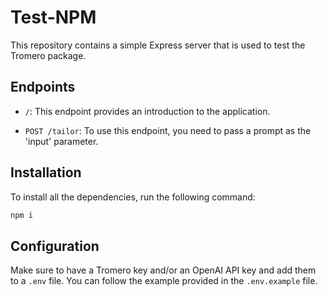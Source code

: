 # Test-NPM

This repository contains a simple Express server that is used to test the Tromero package.

## Endpoints

- `/`: This endpoint provides an introduction to the application.

- `POST /tailor`: To use this endpoint, you need to pass a prompt as the 'input' parameter.

## Installation

To install all the dependencies, run the following command:

```bash
npm i
```

## Configuration

Make sure to have a Tromero key and/or an OpenAI API key and add them to a `.env` file. You can follow the example provided in the `.env.example` file.
